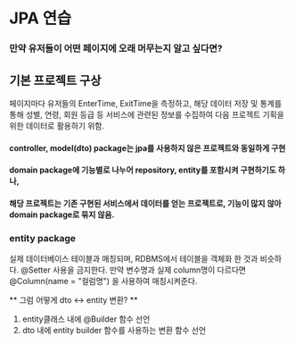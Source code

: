 # JPA 연습

### 만약 유저들이 어떤 페이지에 오래 머무는지 알고 싶다면?

## 기본 프로젝트 구상

페이지마다 유저들의 EnterTime, ExitTime을 측정하고, 해당 데이터 저장 및 통계를 통해
성별, 연령, 회원 등급 등 서비스에 관련된 정보를 수집하여 다음 프로젝트 기획을 위한 데이터로 활용하기 위함.

#### controller, model(dto) package는 jpa를 사용하지 않은 프로젝트와 동일하게 구현
#### domain package에 기능별로 나누어 repository, entity를 포함시켜 구현하기도 하나,
#### 해당 프로젝트는 기존 구현된 서비스에서 데이터를 얻는 프로젝트로, 기능이 많지 않아 domain package로 묶지 않음.

### entity package

실제 데이터베이스 테이블과 매칭되며, RDBMS에서 테이블을 객체화 한 것과 비슷하다.
@Setter 사용을 금지한다.
만약 변수명과 실제 column명이 다르다면 @Column(name = "컬럼명") 을 사용하여 매칭시켜준다.


** 그럼 어떻게 dto <-> entity 변환? **
1. entity클래스 내에 @Builder 함수 선언
2. dto 내에 entity builder 함수를 사용하는 변환 함수 선언
